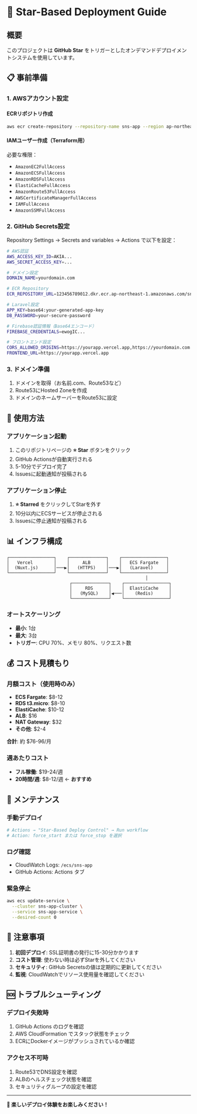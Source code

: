 # 🚀 Star-Based Deployment Guide

## 概要

このプロジェクトは **GitHub Star** をトリガーとしたオンデマンドデプロイメントシステムを使用しています。

## 📋 事前準備

### 1. AWSアカウント設定

#### ECRリポジトリ作成
```bash
aws ecr create-repository --repository-name sns-app --region ap-northeast-1
```

#### IAMユーザー作成（Terraform用）
必要な権限：
- `AmazonEC2FullAccess`
- `AmazonECSFullAccess`
- `AmazonRDSFullAccess` 
- `ElastiCacheFullAccess`
- `AmazonRoute53FullAccess`
- `AWSCertificateManagerFullAccess`
- `IAMFullAccess`
- `AmazonSSMFullAccess`

### 2. GitHub Secrets設定

Repository Settings → Secrets and variables → Actions で以下を設定：

```bash
# AWS認証
AWS_ACCESS_KEY_ID=AKIA...
AWS_SECRET_ACCESS_KEY=...

# ドメイン設定
DOMAIN_NAME=yourdomain.com

# ECR Repository
ECR_REPOSITORY_URL=123456789012.dkr.ecr.ap-northeast-1.amazonaws.com/sns-app

# Laravel設定
APP_KEY=base64:your-generated-app-key
DB_PASSWORD=your-secure-password

# Firebase認証情報（Base64エンコード）
FIREBASE_CREDENTIALS=ewogIC...

# フロントエンド設定
CORS_ALLOWED_ORIGINS=https://yourapp.vercel.app,https://yourdomain.com
FRONTEND_URL=https://yourapp.vercel.app
```

### 3. ドメイン準備

1. ドメインを取得（お名前.com、Route53など）
2. Route53にHosted Zoneを作成
3. ドメインのネームサーバーをRoute53に設定

## 🌟 使用方法

### アプリケーション起動
1. このリポジトリページの **⭐ Star** ボタンをクリック
2. GitHub Actionsが自動実行される
3. 5-10分でデプロイ完了
4. Issuesに起動通知が投稿される

### アプリケーション停止  
1. **⭐ Starred** をクリックしてStarを外す
2. 10分以内にECSサービスが停止される
3. Issuesに停止通知が投稿される

## 📊 インフラ構成

```
┌─────────────────┐    ┌──────────────┐    ┌─────────────────┐
│   Vercel        │    │     ALB      │    │   ECS Fargate   │
│  (Nuxt.js)      │───▶│   (HTTPS)    │───▶│   (Laravel)     │
└─────────────────┘    └──────────────┘    └─────────────────┘
                                                     │
                        ┌──────────────┐    ┌─────────────────┐
                        │     RDS      │    │  ElastiCache    │
                        │   (MySQL)    │◀───│    (Redis)      │
                        └──────────────┘    └─────────────────┘
```

### オートスケーリング
- **最小**: 1台
- **最大**: 3台  
- **トリガー**: CPU 70%、メモリ 80%、リクエスト数

## 💰 コスト見積もり

### 月額コスト（使用時のみ）
- **ECS Fargate**: $8-12
- **RDS t3.micro**: $8-10 
- **ElastiCache**: $10-12
- **ALB**: $16
- **NAT Gateway**: $32
- **その他**: $2-4

**合計**: 約 $76-96/月

### 週あたりコスト
- **フル稼働**: $19-24/週
- **20時間/週**: $8-12/週 ← **おすすめ**

## 🔧 メンテナンス

### 手動デプロイ
```bash
# Actions → "Star-Based Deploy Control" → Run workflow
# Action: force_start または force_stop を選択
```

### ログ確認
- CloudWatch Logs: `/ecs/sns-app`
- GitHub Actions: Actions タブ

### 緊急停止
```bash
aws ecs update-service \
  --cluster sns-app-cluster \
  --service sns-app-service \
  --desired-count 0
```

## 📝 注意事項

1. **初回デプロイ**: SSL証明書の発行に15-30分かかります
2. **コスト管理**: 使わない時は必ずStarを外してください
3. **セキュリティ**: GitHub Secretsの値は定期的に更新してください
4. **監視**: CloudWatchでリソース使用量を確認してください

## 🆘 トラブルシューティング

### デプロイ失敗時
1. GitHub Actions のログを確認
2. AWS CloudFormation でスタック状態をチェック
3. ECRにDockerイメージがプッシュされているか確認

### アクセス不可時
1. Route53でDNS設定を確認
2. ALBのヘルスチェック状態を確認
3. セキュリティグループの設定を確認

---

**🌟 楽しいデプロイ体験をお楽しみください！**
